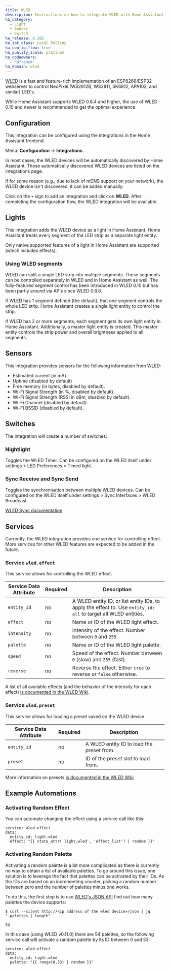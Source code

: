 ```yaml
---
title: WLED
description: Instructions on how to integrate WLED with Home Assistant.
ha_category:
  - Light
  - Sensor
  - Switch
ha_release: 0.102
ha_iot_class: Local Polling
ha_config_flow: true
ha_quality_scale: platinum
ha_codeowners:
  - '@frenck'
ha_domain: wled
---
```


[WLED](https://github.com/Aircoookie/WLED) is a fast and feature-rich
implementation of an ESP8266/ESP32 webserver to control
NeoPixel (WS2812B, WS2811, SK6812, APA102, and similar) LED's.

While Home Assistant supports WLED 0.8.4 and higher, the use of WLED 0.10 and
newer is recommended to get the optimal experience.

## Configuration

This integration can be configured using the integrations in the
Home Assistant frontend.

Menu: **Configuration** -> **Integrations**.

In most cases, the WLED devices will be automatically discovered by
Home Assistant. Those automatically discovered WLED devices are listed
on the integrations page.

If for some reason (e.g., due to lack of mDNS support on your network),
the WLED device isn't discovered, it can be added manually.

Click on the `+` sign to add an integration and click on **WLED**.
After completing the configuration flow, the WLED
integration will be available.

## Lights

This integration adds the WLED device as a light in Home Assistant.
Home Assistant treats every segment of the LED strip as a separate light
entity.

Only native supported features of a light in Home Assistant are supported
(which includes effects).

### Using WLED segments

WLED can split a single LED strip into multiple segments.
These segments can be controlled separately in WLED and in Home Assistant as
well. The fully-featured segment control has been introduced in WLED 0.10
but has been partly around via APIs since WLED 0.8.6.

If WLED has 1 segment defined (the default), that one segment controls the whole
LED strip. Home Assistant creates a single light entity to control the
strip.

If WLED has 2 or more segments, each segment gets its own light entity in
Home Assistant. Additionally, a master light entity is created. This master
entity controls the strip power and overall brightness applied to all segments.

## Sensors

This integration provides sensors for the following information from WLED:

- Estimated current (in mA).
- Uptime (disabled by default)
- Free memory (in bytes, disabled by default).
- Wi-Fi Signal Strength (in %, disabled by default).
- Wi-Fi Signal Strength (RSSI in dBm, disabled by default).
- Wi-Fi Channel (disabled by default).
- Wi-Fi BSSID (disabled by default).

## Switches

The integration will create a number of switches:

### Nightlight

Toggles the WLED Timer. 
Can be configured on the WLED itself under settings > LED Preferences > Timed light.

### Sync Receive and Sync Send

Toggles the synchronisation between multiple WLED devices. 
Can be configured on the WLED itself under settings > Sync Interfaces > WLED Broadcast.

[WLED Sync documentation](https://github.com/Aircoookie/WLED/wiki/Sync-WLED-devices-(UDP-Notifier))

## Services

Currently, the WLED integration provides one service for controlling effect.
More services for other WLED features are expected to be added in the future.

### Service `wled.effect`

This service allows for controlling the WLED effect.

| Service Data Attribute | Required | Description                                                                                                     |
| ---------------------- | -------- | --------------------------------------------------------------------------------------------------------------- |
| `entity_id`            | no       | A WLED entity ID, or list entity IDs, to apply the effect to. Use `entity_id: all` to target all WLED entities. |
| `effect`               | no       | Name or ID of the WLED light effect.                                                                            |
| `intensity`            | no       | Intensity of the effect. Number between `0` and `255`.                                                          |
| `palette`              | no       | Name or ID of the WLED light palette.                                                                           |
| `speed`                | no       | Speed of the effect. Number between `0` (slow) and `255` (fast).                                                |
| `reverse`              | no       | Reverse the effect. Either `true` to reverse or `false` otherwise.                                              |

A list of all available effects (and the behavior of the intensity for each
effect) [is documented in the WLED Wiki](https://github.com/Aircoookie/WLED/wiki/List-of-effects-and-palettes#effects).

### Service `wled.preset`

This service allows for loading a preset saved on the WLED device.

| Service Data Attribute | Required | Description                                                                                                     |
| ---------------------- | -------- | --------------------------------------------------------------------------------------------------------------- |
| `entity_id`            | no       | A WLED entity ID to load the preset from.                                                                       |
| `preset`               | no       | ID of the preset slot to load from.                                                                             |

More information on presets [is documented in the WLED Wiki](https://github.com/Aircoookie/WLED/wiki/Presets)

## Example Automations

### Activating Random Effect

You can automate changing the effect using a service call like this:

```
service: wled.effect
data:
  entity_id: light.wled
  effect: "{{ state_attr('light.wled', 'effect_list') | random }}"
```

### Activating Random Palette

Activating a random palette is a bit more complicated as there is currently no way to obtain a list of available palettes.
To go around this issue, one solution is to leverage the fact that palettes can be activated by their IDs.
As the IDs are based on an incrementing counter, picking a random number between zero and the number of palettes minus one works.

To do this, the first step is to use [WLED's JSON API](https://github.com/Aircoookie/WLED/wiki/JSON-API) find out how many palettes the device supports:

```
$ curl --silent http://<ip address of the wled device>/json | jq ".palettes | length"

54
```

In this case (using WLED v0.11.0) there are 54 palettes, so the following service call will activate a random palette by its ID between 0 and 53:

```
service: wled.effect
data:
  entity_id: light.wled
  palette: "{{ range(0,53) | random }}"
```
